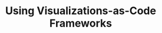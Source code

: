 ---
title: Using Visualizations-as-Code Frameworks
lede: "Visualizations-as-Code frameworks can be used to create dynamic visualizations."
date_authored_initial_draft: 2025-05-15
date_authored_current_draft: 2025-05-15
date_authored_final_draft: null
date_first_published: null
date_last_updated: null
at_semantic_version: 0.0.0.1
publish: false
status: To-Implement
augmented_with: Windsurf Cascade on Claude 3.7 Sonnet
category: Frontend-Development
date_created: 2025-05-15
date_modified: 2025-05-15
tags: 
  - Astro
  - Islands-Architeture
  - Frontend-Development
  - Visual-Engineering
  - Data-Visualizations
  - Visual-Communication
authors:
  - Michael Staton
image_prompt: "An young alien astronaut is in front of a human business boardroom. The astronaut is giving a presentation with a chart."
---